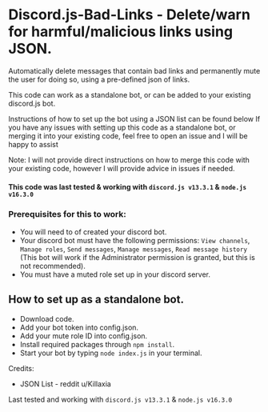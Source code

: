# Discord.js-Bad-Links - Delete/warn for harmful/malicious links using JSON.
Automatically delete messages that contain bad links and permanently mute the user for doing so, using a pre-defined json of links.

This code can work as a standalone bot, or can be added to your existing discord.js bot.

Instructions of how to set up the bot using a JSON list can be found below If you have any issues with setting up this code as a standalone bot, or merging it into your existing code, feel free to open an issue and I will be happy to assist

Note: I will not provide direct instructions on how to merge this code with your existing code, however I will provide advice in issues if needed.


#### This code was last tested & working with `discord.js v13.3.1` & `node.js v16.3.0`


### Prerequisites for this to work:
- You will need to of created your discord bot.
- Your discord bot must have the following permissions: `View channels`, `Manage roles`, `Send messages`, `Manage messages`, `Read message history` (This bot will work if the Administrator permission is granted, but this is not recommended).
- You must have a muted role set up in your discord server.


## How to set up as a standalone bot.
- Download code.
- Add your bot token into config.json.
- Add your mute role ID into config.json.
- Install required packages through `npm install`.
- Start your bot by typing `node index.js` in your terminal.


Credits:
- JSON List - reddit u/Killaxia


Last tested and working with `discord.js v13.3.1` & `node.js v16.3.0`
